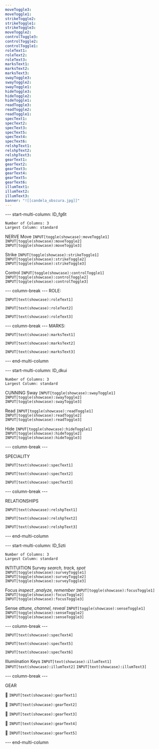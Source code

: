 ```yaml
---
moveToggle3: 
moveToggle1: 
strikeToggle2: 
strikeToggle1: 
strikeToggle3: 
moveToggle2: 
controlToggle3: 
controlToggle2: 
controlToggle1: 
roleText1: 
roleText2: 
roleText3: 
marksText1: 
marksText2: 
marksText3: 
swayToggle3: 
swayToggle2: 
swayToggle1: 
hideToggle3: 
hideToggle2: 
hideToggle1: 
readToggle3: 
readToggle2: 
readToggle1: 
specText1: 
specText2: 
specText3: 
specText5: 
specText4: 
specText6: 
relshpText1: 
relshpText2: 
relshpText3: 
gearText1: 
gearText2: 
gearText3: 
gearText4: 
gearText5: 
gearText6: 
illumText1: 
illumText2: 
illumText3: 
banner: "![[candela_obscura.jpg]]"
---
```



--- start-multi-column: ID_fg6t
```column-settings
Number of Columns: 3
Largest Column: standard
```
NERVE
Move 
`INPUT[toggle(showcase):moveToggle1]`  `INPUT[toggle(showcase):moveToggle2]`  `INPUT[toggle(showcase):moveToggle3]`

Strike
`INPUT[toggle(showcase):strikeToggle1]`  `INPUT[toggle(showcase):strikeToggle2]`  `INPUT[toggle(showcase):strikeToggle3]`

Control
`INPUT[toggle(showcase):controlToggle1]`  `INPUT[toggle(showcase):controlToggle2]`  `INPUT[toggle(showcase):controlToggle3]`


--- column-break ---
ROLE:

`INPUT[text(showcase):roleText1]`

`INPUT[text(showcase):roleText2]`

 `INPUT[text(showcase):roleText3]`



--- column-break ---
MARKS:

`INPUT[text(showcase):marksText1]`

`INPUT[text(showcase):marksText2]`

`INPUT[text(showcase):marksText3]`


--- end-multi-column



--- start-multi-column: ID_dkui
```column-settings
Number of Columns: 3
Largest Column: standard
```

CUNNING
Sway
`INPUT[toggle(showcase):swayToggle1]`  `INPUT[toggle(showcase):swayToggle2]`  `INPUT[toggle(showcase):swayToggle3]`

Read
`INPUT[toggle(showcase):readToggle1]`  `INPUT[toggle(showcase):readToggle2]`  `INPUT[toggle(showcase):readToggle3]`

Hide
`INPUT[toggle(showcase):hideToggle1]`  `INPUT[toggle(showcase):hideToggle2]`  `INPUT[toggle(showcase):hideToggle3]`

--- column-break ---

SPECIALITY

`INPUT[text(showcase):specText1]`

`INPUT[text(showcase):specText2]`

`INPUT[text(showcase):specText3]`


--- column-break ---

RELATIONSHIPS

`INPUT[text(showcase):relshpText1]`

`INPUT[text(showcase):relshpText2]`

`INPUT[text(showcase):relshpText3]`


--- end-multi-column


--- start-multi-column: ID_5zti
```column-settings
Number of Columns: 3
Largest Column: standard
```

INTITUITION
Survey     *search, track, spot*
`INPUT[toggle(showcase):surveyToggle1]`  `INPUT[toggle(showcase):surveyToggle2]`  `INPUT[toggle(showcase):surveyToggle3]`

Focus     *inspect ,analyze, remember*
`INPUT[toggle(showcase):focusToggle1]`  `INPUT[toggle(showcase):focusToggle2]`  `INPUT[toggle(showcase):focusToggle3]`

Sense     *attune, channel, reveal*
`INPUT[toggle(showcase):senseToggle1]`  `INPUT[toggle(showcase):senseToggle2]`  `INPUT[toggle(showcase):senseToggle3]`


--- column-break ---

`INPUT[text(showcase):specText4]`

`INPUT[text(showcase):specText5]`

`INPUT[text(showcase):specText6]`



Illumiination Keys
 `INPUT[text(showcase):illumText1]` `INPUT[text(showcase):illumText2]` `INPUT[text(showcase):illumText3]`


--- column-break ---

GEAR

🥲 `INPUT[text(showcase):gearText1]`

🥲 `INPUT[text(showcase):gearText2]`

🥲 `INPUT[text(showcase):gearText3]`

🥲 `INPUT[text(showcase):gearText4]`

🥲 `INPUT[text(showcase):gearText5]`

--- end-multi-column

